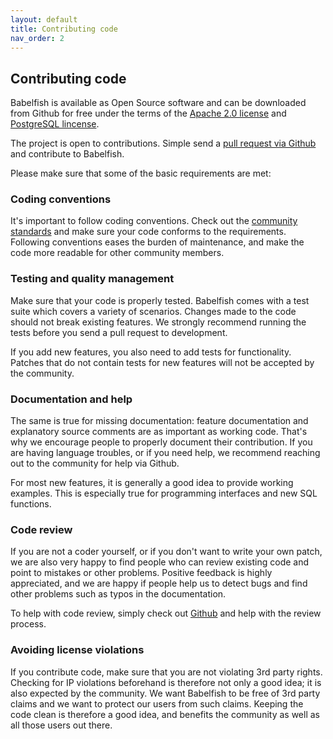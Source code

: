 ```yaml
---
layout: default
title: Contributing code
nav_order: 2
---
```


## Contributing code

Babelfish is available as Open Source software and can be downloaded from Github
for free under the terms of the [Apache 2.0
license](https://www.apache.org/licenses/LICENSE-2.0) and [PostgreSQL lincense](https://www.postgresql.org/about/licence/).

The project is open to contributions. Simple send a [pull request via
Github](https://docs.github.com/en/github/collaborating-with-pull-requests/proposing-changes-to-your-work-with-pull-requests/about-pull-requests)
and contribute to Babelfish.

Please make sure that some of the basic requirements are met:

### Coding conventions

It's important to follow coding conventions. Check out the
[community standards](https://www.postgresql.org/docs/current/source.html) and
make sure your code conforms to the requirements. Following conventions eases the burden of
maintenance, and make the code more readable for other community members.


### Testing and quality management

Make sure that your code is properly tested. Babelfish comes with a
test suite which covers a variety of scenarios. Changes made to the code should
not break existing features. We strongly recommend running the tests
before you send a pull request to development. 

If you add new features, you also need to add tests for functionality.
Patches that do not contain tests for new features will not be accepted by the
community.


### Documentation and help

The same is true for missing documentation: feature documentation and
explanatory source comments are as important as working code.
That's why we encourage people to properly document their contribution.
If you are having language troubles, or if you need help, we recommend
reaching out to the community for help via Github.

For most new features, it is generally a good idea to provide working examples.
This is especially true for programming interfaces and new SQL functions. 


### Code review

If you are not a coder yourself, or if you don't want to write your own patch, we
are also very happy to find people who can review existing code and point to
mistakes or other problems. Positive feedback is highly appreciated, and we are
happy if people help us to detect bugs and find other problems such as typos in
the documentation. 

To help with code review, simply check out 
[Github](https://github.com/babelfish-for-postgresql/postgresql_modified_for_babelfish) 
and help with the review process. 


### Avoiding license violations

If you contribute code, make sure that you are not violating 3rd party rights.
Checking for IP violations beforehand is therefore not only a good idea; it is also expected by
the community. We want Babelfish to be free of 3rd party claims and we want to
protect our users from such claims. Keeping the code clean is therefore a good
idea, and benefits the community as well as all those users out there.
 
